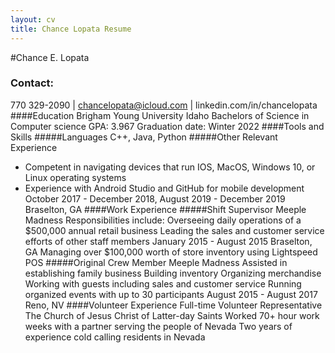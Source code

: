 ```yaml
---
layout: cv
title: Chance Lopata Resume
---
```

#Chance E. Lopata
### Contact:
770 329-2090  |  chancelopata@icloud.com | linkedin.com/in/chancelopata 
####Education
Brigham Young University Idaho
Bachelors of Science in Computer science
GPA: 3.967
Graduation date: Winter 2022
####Tools and Skills 
#####Languages
C++, Java, Python
#####Other Relevant Experience
- Competent in navigating devices that run IOS, MacOS, Windows 10, or Linux operating systems
- Experience with Android Studio and GitHub for mobile development
October 2017 - December 2018, August 2019 - December 2019
Braselton, GA
####Work Experience 
#####Shift Supervisor
Meeple Madness
Responsibilities include:
Overseeing daily operations of a $500,000 annual retail business
Leading the sales and customer service efforts of other staff members
January 2015 - August 2015
Braselton, GA
Managing over $100,000 worth of store inventory using Lightspeed POS
#####Original Crew Member
Meeple Madness
Assisted in establishing family business
Building inventory
Organizing merchandise
Working with guests including sales and customer service
Running organized events with up to 30 participants
August 2015 - August 2017
Reno, NV
####Volunteer Experience 
Full-time Volunteer Representative
The Church of Jesus Christ of Latter-day Saints
Worked 70+ hour work weeks with a partner serving the people of Nevada
Two years of experience cold calling residents in Nevada

<!-- ### Footer

Last updated: May 2013 -->


